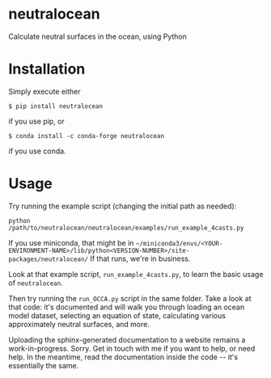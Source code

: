 # neutralocean
Calculate neutral surfaces in the ocean, using Python

# Installation
Simply execute either
```
$ pip install neutralocean
```
if you use pip, or
```
$ conda install -c conda-forge neutralocean
```
if you use conda.

# Usage
Try running the example script (changing the initial path as needed):
```
python /path/to/neutralocean/neutralocean/examples/run_example_4casts.py
```
If you use miniconda, that might be in `~/miniconda3/envs/<YOUR-ENVIRONMENT-NAME>/lib/python<VERSION-NUMBER>/site-packages/neutralocean/`
If that runs, we're in business.  

Look at that example script, `run_example_4casts.py`, to learn the basic usage of `neutralocean`.

Then try running the `run_OCCA.py` script in the same folder.  Take a look at that code: it's documented and will walk you through loading an ocean model dataset, selecting an equation of state, calculating various approximately neutral surfaces, and more. 

Uploading the sphinx-generated documentation to a website remains a work-in-progress.  Sorry.  Get in touch with me if you want to help, or need help.  In the meantime, read the documentation inside the code -- it's essentially the same.
